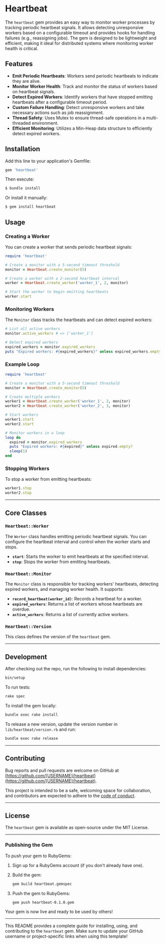 # Heartbeat

The `heartbeat` gem provides an easy way to monitor worker processes by tracking periodic heartbeat signals. It allows detecting unresponsive workers based on a configurable timeout and provides hooks for handling failures (e.g., reassigning jobs). The gem is designed to be lightweight and efficient, making it ideal for distributed systems where monitoring worker health is critical.

## Features

- **Emit Periodic Heartbeats**: Workers send periodic heartbeats to indicate they are alive.
- **Monitor Worker Health**: Track and monitor the status of workers based on heartbeat signals.
- **Detect Expired Workers**: Identify workers that have stopped emitting heartbeats after a configurable timeout period.
- **Custom Failure Handling**: Detect unresponsive workers and take necessary actions such as job reassignment.
- **Thread Safety**: Uses Mutex to ensure thread-safe operations in a multi-threaded environment.
- **Efficient Monitoring**: Utilizes a Min-Heap data structure to efficiently detect expired workers.

## Installation

Add this line to your application's Gemfile:

```ruby
gem 'heartbeat'
```

Then execute:

```bash
$ bundle install
```

Or install it manually:

```bash
$ gem install heartbeat
```

## Usage

### Creating a Worker

You can create a worker that sends periodic heartbeat signals:

```ruby
require 'heartbeat'

# Create a monitor with a 5-second timeout threshold
monitor = Heartbeat.create_monitor(5)

# Create a worker with a 2-second heartbeat interval
worker = Heartbeat.create_worker('worker_1', 2, monitor)

# Start the worker to begin emitting heartbeats
worker.start
```

### Monitoring Workers

The `Monitor` class tracks the heartbeats and can detect expired workers:

```ruby
# List all active workers
monitor.active_workers # => ['worker_1']

# Detect expired workers
expired_workers = monitor.expired_workers
puts "Expired workers: #{expired_workers}" unless expired_workers.empty?
```

### Example Loop

```ruby
require 'heartbeat'

# Create a monitor with a 5-second timeout threshold
monitor = Heartbeat.create_monitor(5)

# Create multiple workers
worker1 = Heartbeat.create_worker('worker_1', 2, monitor)
worker2 = Heartbeat.create_worker('worker_2', 3, monitor)

# Start workers
worker1.start
worker2.start

# Monitor workers in a loop
loop do
  expired = monitor.expired_workers
  puts "Expired workers: #{expired}" unless expired.empty?
  sleep(1)
end
```

### Stopping Workers

To stop a worker from emitting heartbeats:

```ruby
worker1.stop
worker2.stop
```

---

## Core Classes

### `Heartbeat::Worker`

The `Worker` class handles emitting periodic heartbeat signals. You can configure the heartbeat interval and control when the worker starts and stops.

- **`start`**: Starts the worker to emit heartbeats at the specified interval.
- **`stop`**: Stops the worker from emitting heartbeats.

### `Heartbeat::Monitor`

The `Monitor` class is responsible for tracking workers' heartbeats, detecting expired workers, and managing worker health. It supports:

- **`record_heartbeat(worker_id)`**: Records a heartbeat for a worker.
- **`expired_workers`**: Returns a list of workers whose heartbeats are overdue.
- **`active_workers`**: Returns a list of currently active workers.

### `Heartbeat::Version`

This class defines the version of the `heartbeat` gem.

---

## Development

After checking out the repo, run the following to install dependencies:

```bash
bin/setup
```

To run tests:

```bash
rake spec
```

To install the gem locally:

```bash
bundle exec rake install
```

To release a new version, update the version number in `lib/heartbeat/version.rb` and run:

```bash
bundle exec rake release
```

---

## Contributing

Bug reports and pull requests are welcome on GitHub at [https://github.com/[USERNAME]/heartbeat](https://github.com/[USERNAME]/heartbeat).

This project is intended to be a safe, welcoming space for collaboration, and contributors are expected to adhere to the [code of conduct](https://github.com/[USERNAME]/heartbeat/blob/master/CODE_OF_CONDUCT.md).

---

## License

The `heartbeat` gem is available as open-source under the MIT License.

---

### Publishing the Gem

To push your gem to RubyGems:

1. Sign up for a RubyGems account (if you don't already have one).
2. Build the gem:

   ```bash
   gem build heartbeat.gemspec
   ```

3. Push the gem to RubyGems:

   ```bash
   gem push heartbeat-0.1.0.gem
   ```

Your gem is now live and ready to be used by others!

---

This README provides a complete guide for installing, using, and contributing to the `heartbeat` gem. Make sure to update your GitHub username or project-specific links when using this template!